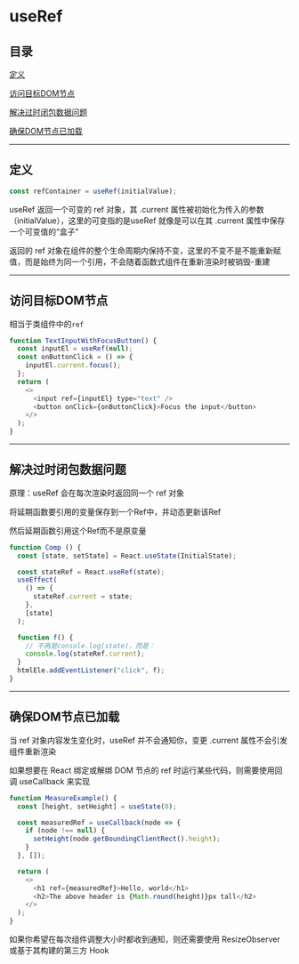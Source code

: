 # useRef

## 目录

[定义](#jump1)

[访问目标DOM节点](#jump2)

[解决过时闭包数据问题](#jump3)

[确保DOM节点已加载](#jump4)

[](#jump)

[](#jump)

---	

<span id="jump1"></span>

## 定义

```javascript
const refContainer = useRef(initialValue);
```

useRef 返回一个可变的 ref 对象，其 .current 属性被初始化为传入的参数（initialValue），这里的可变指的是useRef 就像是可以在其 .current 属性中保存一个可变值的“盒子”

返回的 ref 对象在组件的整个生命周期内保持不变，这里的不变不是不能重新赋值，而是始终为同一个引用，不会随着函数式组件在重新渲染时被销毁-重建

---

<span id="jump2"></span>

## 访问目标DOM节点

相当于类组件中的```ref```

```javascript
function TextInputWithFocusButton() {
  const inputEl = useRef(null);
  const onButtonClick = () => {
    inputEl.current.focus();
  };
  return (
    <>
      <input ref={inputEl} type="text" />
      <button onClick={onButtonClick}>Focus the input</button>
    </>
  );
}
```

---

<span id="jump3"></span>

## 解决过时闭包数据问题

原理：useRef 会在每次渲染时返回同一个 ref 对象

将延期函数要引用的变量保存到一个Ref中，并动态更新该Ref

然后延期函数引用这个Ref而不是原变量

```javascript
function Comp () {
  const [state, setState] = React.useState(InitialState);

  const stateRef = React.useRef(state);
  useEffect(
    () => {
      stateRef.current = state;
    },
    [state]
  ); 

  function f() {
    // 不再是console.log(state)，而是：
    console.log(stateRef.current);
  }
  htmlEle.addEventListener("click", f);
}
```

---

<span id="jump4"></span>

## 确保DOM节点已加载

当 ref 对象内容发生变化时，useRef 并不会通知你，变更 .current 属性不会引发组件重新渲染

如果想要在 React 绑定或解绑 DOM 节点的 ref 时运行某些代码，则需要使用回调 useCallback 来实现

```javascript
function MeasureExample() {
  const [height, setHeight] = useState(0);

  const measuredRef = useCallback(node => {
    if (node !== null) {
      setHeight(node.getBoundingClientRect().height);
    }
  }, []);

  return (
    <>
      <h1 ref={measuredRef}>Hello, world</h1>
      <h2>The above header is {Math.round(height)}px tall</h2>
    </>
  );
}
```

如果你希望在每次组件调整大小时都收到通知，则还需要使用 ResizeObserver 或基于其构建的第三方 Hook

